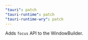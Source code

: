 ```yaml
---
"tauri": patch
"tauri-runtime": patch
"tauri-runtime-wry": patch
---
```


Adds `focus` API to the WindowBuilder.
